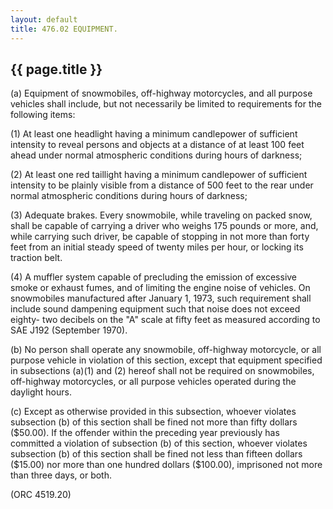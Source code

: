 ```yaml
---
layout: default 
title: 476.02 EQUIPMENT.
---
```


{{ page.title }}
----------------

​(a) Equipment of snowmobiles, off-highway motorcycles, and all purpose
vehicles shall include, but not necessarily be limited to requirements
for the following items:

​(1) At least one headlight having a minimum candlepower of sufficient
intensity to reveal persons and objects at a distance of at least 100
feet ahead under normal atmospheric conditions during hours of darkness;

​(2) At least one red taillight having a minimum candlepower of
sufficient intensity to be plainly visible from a distance of 500 feet
to the rear under normal atmospheric conditions during hours of
darkness;

​(3) Adequate brakes. Every snowmobile, while traveling on packed snow,
shall be capable of carrying a driver who weighs 175 pounds or more,
and, while carrying such driver, be capable of stopping in not more than
forty feet from an initial steady speed of twenty miles per hour, or
locking its traction belt.

​(4) A muffler system capable of precluding the emission of excessive
smoke or exhaust fumes, and of limiting the engine noise of vehicles. On
snowmobiles manufactured after January 1, 1973, such requirement shall
include sound dampening equipment such that noise does not exceed
eighty- two decibels on the "A" scale at fifty feet as measured
according to SAE J192 (September 1970).

​(b) No person shall operate any snowmobile, off-highway motorcycle, or
all purpose vehicle in violation of this section, except that equipment
specified in subsections (a)(1) and (2) hereof shall not be required on
snowmobiles, off-highway motorcycles, or all purpose vehicles operated
during the daylight hours.

​(c) Except as otherwise provided in this subsection, whoever violates
subsection (b) of this section shall be fined not more than fifty
dollars (\$50.00). If the offender within the preceding year previously
has committed a violation of subsection (b) of this section, whoever
violates subsection (b) of this section shall be fined not less than
fifteen dollars (\$15.00) nor more than one hundred dollars (\$100.00),
imprisoned not more than three days, or both.

(ORC 4519.20)
